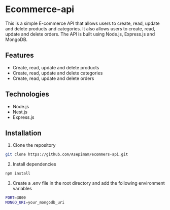 <!-- project Ecommerce-api -->
# Ecommerce-api
<!-- Description -->
This is a simple E-commerce API that allows users to create, read, update and delete products and categories. It also allows users to create, read, update and delete orders. The API is built using Node.js, Express.js and MongoDB.

## Features
- Create, read, update and delete products
- Create, read, update and delete categories
- Create, read, update and delete orders

## Technologies
- Node.js
- Nest.js
- Express.js

## Installation
1. Clone the repository
```bash
git clone https://github.com/Asepimam/ecommers-api.git 
```
2. Install dependencies
```bash
npm install
```
3. Create a .env file in the root directory and add the following environment variables
```bash
PORT=3000
MONGO_URI=your_mongodb_uri
```

